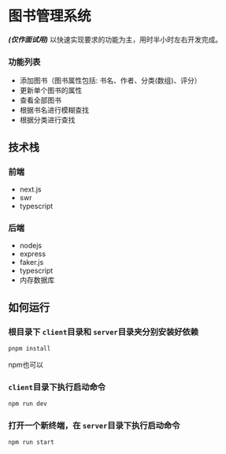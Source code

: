 # 图书管理系统

***(仅作面试用)*** 以快速实现要求的功能为主，用时半小时左右开发完成。

### 功能列表

- 添加图书（图书属性包括: 书名、作者、分类(数组)、评分）
- 更新单个图书的属性
- 查看全部图书
- 根据书名进行模糊查找
- 根据分类进行查找

## 技术栈

### 前端

- next.js
- swr
- typescript

### 后端

- nodejs
- express
- faker.js
- typescript
- 内存数据库

## 如何运行

### 根目录下 `client`目录和 `server`目录夹分别安装好依赖

```bash
pnpm install
```

npm也可以

### `client`目录下执行启动命令

```bash
npm run dev
```

### 打开一个新终端，在 `server`目录下执行启动命令

```bash
npm run start
```
